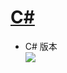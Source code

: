 # [C#](https://www.wikiwand.com/zh-hans/C%E2%99%AF)

* C# 版本  
![](http://ww4.sinaimg.cn/mw1024/77f7a144gw1f5uu2i6e1cj20kz06ldjq.jpg)
